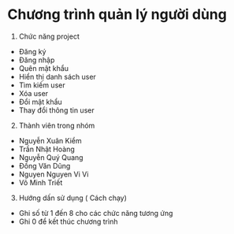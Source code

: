 # Chương trình quản lý người dùng
1. Chức năng project
- Đăng ký
- Đăng nhập
- Quên mật khẩu
- Hiển thị danh sách user
- Tìm kiếm user
- Xóa user
- Đổi mật khẩu
- Thay đổi thông tin user
2. Thành viên trong nhóm
- Nguyễn Xuân Kiểm
- Trần Nhật Hoàng
- Nguyễn Quý Quang
- Đồng Văn Dũng 
- Nguyen Nguyen Vi Vi 
- Võ Minh Triết
3. Hướng dấn sử dụng ( Cách chạy)
- Ghi số từ 1 đến 8 cho các chức năng tương ứng 
- Ghi 0 để kết thúc chương trình

